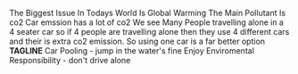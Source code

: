The Biggest Issue In Todays World Is Global Warming
The Main Pollutant Is co2
Car emssion has a lot of co2
We see Many People travelling alone in a 4 seater car so if 4 people are travelling alone then they use 4 different cars and their is extra co2 emission.
So using one car is a far better option
**TAGLINE**
Car Pooling - jump in the water's fine
Enjoy Enviromental Responsibility - don't drive alone
